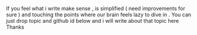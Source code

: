 If you feel what i write make sense , is simplified ( need improvements for sure ) and touching the points where our brain feels lazy to dive in .
You can just drop topic and github id below and i will write about that topic here
Thanks

